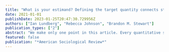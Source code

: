 ```yaml
---
title: "What is your estimand? Defining the target quantity connects statistical evidence to theory"
date: 2021-01-01
publishDate: 2023-01-25T20:47:30.729956Z
authors: ["Ian Lundberg", "Rebecca Johnson", "Brandon M. Stewart"]
publication_types: ["2"]
abstract: "We make only one point in this article. Every quantitative study must be able to answer the question: what is your estimand? The estimand is the target quantity—the purpose of the statistical analysis. Much attention is already placed on how to do estimation; a similar degree of care should be given to defining the thing we are estimating. We advocate that authors state the central quantity of each analysis—the theoretical estimand—in precise terms that exist outside of any statistical model. In our framework, researchers do three things: (1) set a theoretical estimand, clearly connecting this quantity to theory; (2) link to an empirical estimand, which is informative about the theoretical estimand under some identification assumptions; and (3) learn from data. Adding precise estimands to research practice expands the space of theoretical questions, clarifies how evidence can speak to those questions, and unlocks new tools for estimation. By grounding all three steps in a precise statement of the target quantity, our framework connects statistical evidence to theory."
featured: false
publication: "*American Sociological Review*"
---
```


